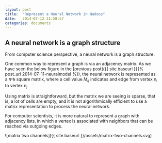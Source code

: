 ```yaml
---
layout: post
title:  "Represent a Neural Network in Hadoop"
date:   2014-07-12 21:58:57
categories: documents
---
```


## A neural network is a graph structure

From computer science perspective, a neural network is a graph
structure.

One common way to represent a graph is via an adjacency matrix. As we
have seen the below figure in the [previous post]({{ site.baseurl }}{% post_url 2014-07-11-neuralmodel %}),
the neural network is represented as a `N*N` square matrix, where a
cell value *M<sub>ij</sub>* indicates and edge from vertex n<sub>i</sub>
to vertex n<sub>j</sub>.

Using matrix is straightforward, but the matrix we are seeing is
sparse, that is, a lot of cells are empty, and it is not algorithmically efficient to use a matrix
representation to process the neural network.

For computer scientists, it is more natural to represent a graph with
adjacency lists, in which a vertex is associated with neighbors that
can be reached via outgoing edges. 

![matrix two channels]({{ site.baseurl }}/assets/matrix-two-channels.svg)
 
